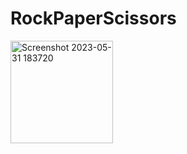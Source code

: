 ﻿# RockPaperScissors
 
 
 
<img width="164" alt="Screenshot 2023-05-31 183720" src="https://github.com/White-OvO/RockPaperScissors/assets/120700219/8fac3d84-def6-4e71-a31a-bdd2e53ef061">
